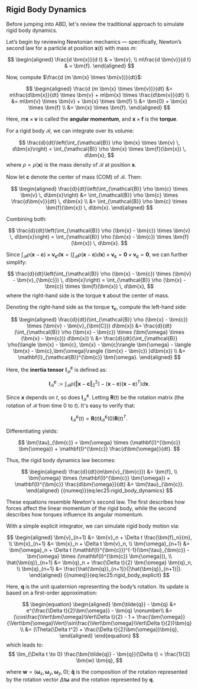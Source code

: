 ## Rigid Body Dynamics

Before jumping into ABD, let's review the traditional approach to simulate rigid body dynamics. 

Let’s begin by reviewing Newtonian mechanics — specifically, Newton’s second law for a particle at position $\bm{x}(t)$ with mass $m$:

$$
\begin{aligned}
\frac{d \bm{x}}{d t} & = \bm{v}, \\
m\frac{d \bm{v}}{d t} & = \bm{f}.
\end{aligned}
$$

Now, compute $\frac{d (m \bm{x} \times \bm{v})}{dt}$:

$$
\begin{aligned}
\frac{d (m \bm{x} \times \bm{v})}{dt}
&= m\frac{d\bm{x}}{dt} \times \bm{v} + m\bm{x} \times \frac{d\bm{v}}{dt} \\
&= m\bm{v} \times \bm{v} + \bm{x} \times \bm{f} \\
&= \bm{0} + \bm{x} \times \bm{f} \\
&= \bm{x} \times \bm{f}.
\end{aligned}
$$

Here, $m\bm{x} \times \bm{v}$ is called the **angular momentum**, and $\bm{x} \times \bm{f}$ is the **torque**.

For a rigid body $\mathcal{B}$, we can integrate over its volume:

$$
\frac{d}{dt}\left(\int_{\mathcal{B}} \rho \bm{x} \times \bm{v} \, d\bm{x}\right) = \int_{\mathcal{B}} \rho \bm{x} \times \bm{f}(\bm{x}) \, d\bm{x},
$$
where $\rho = \rho(\bm{x})$ is the mass density of $\mathcal{B}$ at position $\bm{x}$.

Now let $\bm{c}$ denote the center of mass (COM) of $\mathcal{B}$. Then:

$$
\begin{aligned}
\frac{d}{dt}\left(\int_{\mathcal{B}} \rho \bm{c} \times \bm{v} \, d\bm{x}\right) 
&= \int_{\mathcal{B}} \rho \bm{c} \times \frac{d\bm{v}}{dt} \, d\bm{x} \\
&= \int_{\mathcal{B}} \rho \bm{c} \times \bm{f}(\bm{x}) \, d\bm{x}.
\end{aligned}
$$

Combining both:

$$
\frac{d}{dt}\left(\int_{\mathcal{B}} \rho (\bm{x} - \bm{c}) \times \bm{v} \, d\bm{x}\right) = \int_{\mathcal{B}} \rho (\bm{x} - \bm{c}) \times \bm{f}(\bm{x}) \, d\bm{x}.
$$

Since $\int_{\mathcal{B}} \rho (\bm{x} - \bm{c}) \times \bm{v}_{\bm{c}} d\bm{x} = (\int_{\mathcal{B}} \rho (\bm{x} - \bm{c}) d\bm{x}) \times \bm{v}_{\bm{c}} = \bm{0} \times \bm{v}_{\bm{c}} = \bm{0}$, we can further simplify:

$$
\frac{d}{dt}\left(\int_{\mathcal{B}} \rho (\bm{x} - \bm{c}) \times (\bm{v} - \bm{v}_{\bm{c}}) \, d\bm{x}\right) = \int_{\mathcal{B}} \rho (\bm{x} - \bm{c}) \times \bm{f}(\bm{x}) \, d\bm{x},
$$
where the right-hand side is the torque $\bm{\tau}$ about the center of mass.

Denoting the right-hand side as the torque $\bm{\tau}_{\bm{c}}$, compute the left-hand side:

$$
    \begin{aligned}
        \frac{d}{dt}(\int_{\mathcal{B}} \rho (\bm{x} - \bm{c}) \times (\bm{v} - \bm{v}_{\bm{C}}) d\bm{x}) &= \frac{d}{dt}(\int_{\mathcal{B}} \rho (\bm{x} - \bm{c}) \times (\bm{\omega} \times (\bm{x} - \bm{c})) d\bm{x}) \\ 
        &= \frac{d}{dt}(\int_{\mathcal{B}} \rho(\langle \bm{x} - \bm{c}, \bm{x} - \bm{c}\rangle \bm{\omega} - \langle \bm{x} - \bm{c},\bm{\omega}\rangle (\bm{x} - \bm{c}) )d\bm{x}) \\
        &= \mathbf{I}_{\mathcal{B}}^{\bm{c}} \bm{\omega}.
    \end{aligned}
$$

Here, the **inertia tensor** $\mathbf{I}_{\mathcal{B}}^{\bm{c}}$ is defined as:

$$
\mathbf{I}_{\mathcal{B}}^{\bm{c}} := \int_{\mathcal{B}} \rho \left(\Vert\bm{x} - \bm{c}\Vert_2^2 \mathbb{I} - (\bm{x} - \bm{c})(\bm{x} - \bm{c})^T \right) d\bm{x}.
$$

Since $\bm{x}$ depends on $t$, so does $\mathbf{I}_{\mathcal{B}}^{\bm{c}}$. Letting $\mathbf{R}(t)$ be the rotation matrix (the rotation of $\mathcal{B}$ from time $0$ to $t$). It's easy to verify that:

$$
\mathbf{I}_{\mathcal{B}}^{\bm{c}}(t) = \mathbf{R}(t)\mathbf{I}_{\mathcal{B}}^{\bm{c}}(0)\mathbf{R}(t)^T.
$$

Differentiating yields:

$$
\bm{\tau}_{\bm{c}} = \bm{\omega} \times (\mathbf{I}^{\bm{c}} \bm{\omega}) + \mathbf{I}^{\bm{c}} \frac{d\bm{\omega}}{dt}.
$$

Thus, the rigid body dynamics law becomes:

$$
\begin{aligned}
\frac{d}{dt}(m\bm{v}_{\bm{c}}) &= \bm{f}, \\
\bm{\omega} \times (\mathbf{I}^{\bm{c}} \bm{\omega}) + \mathbf{I}^{\bm{c}} \frac{d\bm{\omega}}{dt} &= \bm{\tau}_{\bm{c}}.
\end{aligned}
{{numeq}}{eq:lec25:rigid_body_dynamics}
$$

These equations resemble Newton's second law. The first describes how forces affect the linear momentum of the rigid body, while the second describes how torques influence its angular momentum.

With a simple explicit integrator, we can simulate rigid body motion via:

$$
\begin{aligned}
\bm{v}_{n+1} &= \bm{v}_n + \Delta t \frac{\bm{f}_n}{m}, \\
\bm{x}_{n+1} &= \bm{x}_n + \Delta t \bm{v}_n, \\
\bm{\omega}_{n+1} &= \bm{\omega}_n + \Delta t (\mathbf{I}^{\bm{c}})^{-1}(\bm{\tau}_{\bm{c}} - \bm{\omega} \times (\mathbf{I}^{\bm{c}} \bm{\omega})), \\
\hat{\bm{q}}_{n+1} &= \bm{q}_n + \frac{\Delta t}{2} \bm{\omega} \bm{q}_n, \\
\bm{q}_{n+1} &= \frac{\hat{\bm{q}}_{n+1}}{|\hat{\bm{q}}_{n+1}|}.
\end{aligned}
{{numeq}}{eq:lec25:rigid_body_explicit}
$$

Here, $\bm{q}$ is the unit quaternion representing the body’s rotation. Its update is based on a first-order approximation:

$$
\begin{equation}
\begin{aligned}
    \bm{\tilde{q}} - \bm{q} &= e^{\frac{\Delta t}{2}\bm{\omega}}  - \bm{q}  \nonumber\\ 
    &= (\cos\frac{\Vert\bm{\omega}\Vert\Delta t}{2} - 1 + \frac{\bm{\omega}}{\Vert\bm{\omega}\Vert}\sin\frac{\Vert\bm{\omega}\Vert\Delta t}{2})\bm{q} \\ 
    &= (\Theta(\Delta t^2) + \frac{\Delta t}{2}\bm{\omega})\bm{q},
\end{aligned}
\end{equation}
$$
which leads to: 
$$
\lim_{\Delta t \to 0} \frac{\bm{\tilde{q}} - \bm{q}}{\Delta t} = \frac{1}{2} \bm{w} \bm{q},
$$

where $\bm{w} = (\bm{\omega}_x, \bm{\omega}_y, \bm{\omega}_z, 0)$; $\bm{\tilde{q}}$ is the composition of the rotation represented by the rotation vector $\Delta t\bm{\omega}$ and the rotation represented by $\bm{q}$.

